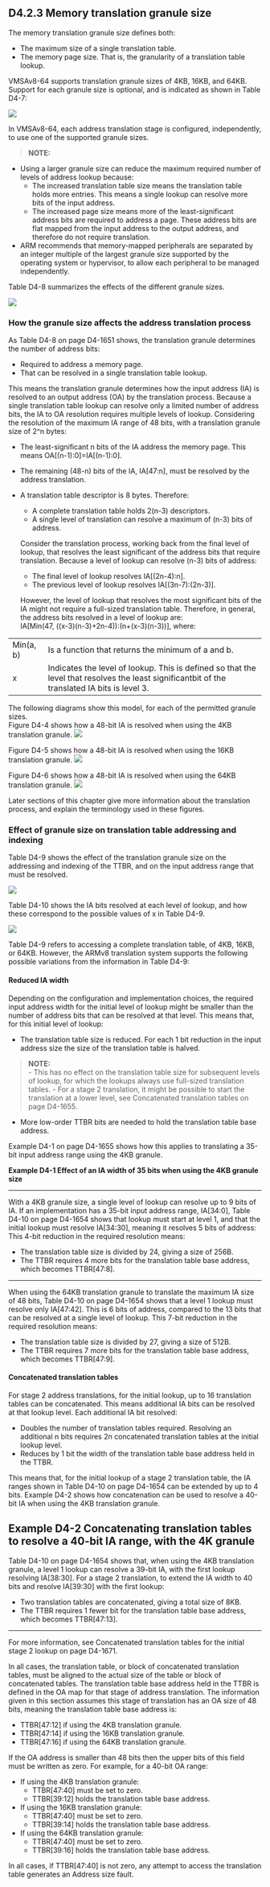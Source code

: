## D4.2.3 Memory translation granule size

The memory translation granule size defines both:
* The maximum size of a single translation table.
* The memory page size. That is, the granularity of a translation table lookup.

VMSAv8-64 supports translation granule sizes of 4KB, 16KB, and 64KB. Support for each granule size is optional, and is indicated as shown in Table D4-7:

![](table_d4_7.png)

In VMSAv8-64, each address translation stage is configured, independently, to use one of the supported granule sizes.

> **NOTE:**  
* Using a larger granule size can reduce the maximum required number of levels of address lookup because:
    - The increased translation table size means the translation table holds more entries. This means a single lookup can resolve more bits of the input address.
    - The increased page size means more of the least-significant address bits are required to address a page. These address bits are flat mapped from the input address to the output address, and therefore do not require translation.
* ARM recommends that memory-mapped peripherals are separated by an integer multiple of the largest granule size supported by the operating system or hypervisor, to allow each peripheral to be managed independently.

Table D4-8 summarizes the effects of the different granule sizes.

![](table_d4_8.png)

### How the granule size affects the address translation process

As Table D4-8 on page D4-1651 shows, the translation granule determines the number of address bits:
* Required to address a memory page.
* That can be resolved in a single translation table lookup.

This means the translation granule determines how the input address (IA) is resolved to an output address (OA) by the translation process.
Because a single translation table lookup can resolve only a limited number of address bits, the IA to OA resolution requires multiple levels of lookup.
Considering the resolution of the maximum IA range of 48 bits, with a translation granule size of 2^n bytes:
* The least-significant n bits of the IA address the memory page. This means OA[(n-1):0]=IA[(n-1):0].
* The remaining (48-n) bits of the IA, IA[47:n], must be resolved by the address translation.
* A translation table descriptor is 8 bytes. Therefore:
    - A complete translation table holds 2(n-3) descriptors.
    - A single level of translation can resolve a maximum of (n-3) bits of address.  

  Consider the translation process, working back from the final level of lookup, that resolves the least significant of the address bits that require translation. Because a level of lookup can resolve (n-3) bits of address:
    - The final level of lookup resolves IA[(2n-4):n].
    - The previous level of lookup resolves IA[(3n-7):(2n-3)].

  However, the level of lookup that resolves the most significant bits of the IA might not require a full-sized translation table. Therefore, in general, the address bits resolved in a level of lookup are:  
    IA[Min(47, ((x-3)(n-3)+2n-4)):(n+(x-3)(n-3))], where:

| | |
| -- | -- |
| Min(a, b) | Is a function that returns the minimum of a and b. |
| x | Indicates the level of lookup. This is defined so that the level that resolves the least significantbit of the translated IA bits is level 3. |
 
The following diagrams show this model, for each of the permitted granule sizes.  
Figure D4-4 shows how a 48-bit IA is resolved when using the 4KB translation granule.
![](figure_d4_4.png)

Figure D4-5 shows how a 48-bit IA is resolved when using the 16KB translation granule.
![](figure_d4_5.png)

Figure D4-6 shows how a 48-bit IA is resolved when using the 64KB translation granule.
![](figure_d4_6.png)

Later sections of this chapter give more information about the translation process, and explain the terminology used in these figures.

### Effect of granule size on translation table addressing and indexing

Table D4-9 shows the effect of the translation granule size on the addressing and indexing of the TTBR, and on the input address range that must be resolved.

![](table_d4_9.png)

Table D4-10 shows the IA bits resolved at each level of lookup, and how these correspond to the possible values of x in Table D4-9.

![](table_d4_10.png)

Table D4-9 refers to accessing a complete translation table, of 4KB, 16KB, or 64KB. However, the ARMv8 translation system supports the following possible variations from the information in Table D4-9:

#### Reduced IA width

Depending on the configuration and implementation choices, the required input address width for the initial level of lookup might be smaller than the number of address bits that can be resolved at that level. This means that, for this initial level of lookup:
* The translation table size is reduced. For each 1 bit reduction in the input address size the size of the translation table is halved.
> **NOTE:**  
    - This has no effect on the translation table size for subsequent levels of lookup, for which the lookups always use full-sized translation tables.
    - For a stage 2 translation, it might be possible to start the translation at a lower level, see Concatenated translation tables on page D4-1655.

* More low-order TTBR bits are needed to hold the translation table base address.

Example D4-1 on page D4-1655 shows how this applies to translating a 35-bit input address range using the 4KB granule.

**Example D4-1 Effect of an IA width of 35 bits when using the 4KB granule size**

---
With a 4KB granule size, a single level of lookup can resolve up to 9 bits of IA. If an implementation has a 35-bit
input address range, IA[34:0], Table D4-10 on page D4-1654 shows that lookup must start at level 1, and that the
initial lookup must resolve IA[34:30], meaning it resolves 5 bits of address: This 4-bit reduction in the required
resolution means:
* The translation table size is divided by 24, giving a size of 256B.
* The TTBR requires 4 more bits for the translation table base address, which becomes TTBR[47:8].  
---

When using the 64KB translation granule to translate the maximum IA size of 48 bits, Table D4-10
on page D4-1654 shows that a level 1 lookup must resolve only IA[47:42]. This is 6 bits of address,
compared to the 13 bits that can be resolved at a single level of lookup. This 7-bit reduction in the
required resolution means:
* The translation table size is divided by 27, giving a size of 512B.
* The TTBR requires 7 more bits for the translation table base address, which becomes
TTBR[47:9].

#### Concatenated translation tables
For stage 2 address translations, for the initial lookup, up to 16 translation tables can be
concatenated. This means additional IA bits can be resolved at that lookup level. Each additional IA
bit resolved:
* Doubles the number of translation tables required. Resolving an additional n bits requires 2n
   concatenated translation tables at the initial lookup level.
* Reduces by 1 bit the width of the translation table base address held in the TTBR.  

This means that, for the initial lookup of a stage 2 translation table, the IA ranges shown in
Table D4-10 on page D4-1654 can be extended by up to 4 bits. Example D4-2 shows how
concatenation can be used to resolve a 40-bit IA when using the 4KB translation granule.

**Example D4-2 Concatenating translation tables to resolve a 40-bit IA range, with the 4K granule**
---
Table D4-10 on page D4-1654 shows that, when using the 4KB translation granule, a level 1 lookup can resolve a
39-bit IA, with the first lookup resolving IA[38:30]. For a stage 2 translation, to extend the IA width to 40 bits and
resolve IA[39:30] with the first lookup:
* Two translation tables are concatenated, giving a total size of 8KB.
* The TTBR requires 1 fewer bit for the translation table base address, which becomes TTBR[47:13].

---
For more information, see Concatenated translation tables for the initial stage 2 lookup on
page D4-1671.

In all cases, the translation table, or block of concatenated translation tables, must be aligned to the actual size of
the table or block of concatenated tables.
The translation table base address held in the TTBR is defined in the OA map for that stage of address translation.
The information given in this section assumes this stage of translation has an OA size of 48 bits, meaning the
translation table base address is:
* TTBR[47:12] if using the 4KB translation granule.
* TTBR[47:14] if using the 16KB translation granule.
* TTBR[47:16] if using the 64KB translation granule.

If the OA address is smaller than 48 bits then the upper bits of this field must be written as zero. For example, for a
40-bit OA range:
* If using the 4KB translation granule:
    - TTBR[47:40] must be set to zero.
    - TTBR[39:12] holds the translation table base address.
* If using the 16KB translation granule:
    - TTBR[47:40] must be set to zero.
    - TTBR[39:14] holds the translation table base address.
* If using the 64KB translation granule:
    - TTBR[47:40] must be set to zero.
    - TTBR[39:16] holds the translation table base address.

In all cases, if TTBR[47:40] is not zero, any attempt to access the translation table generates an Address size fault.


